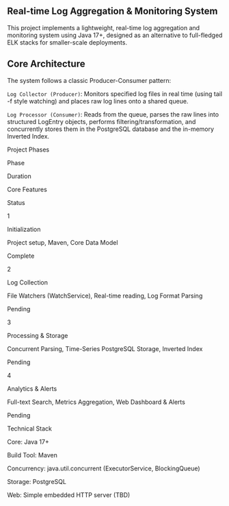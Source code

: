 ## Real-time Log Aggregation & Monitoring System

This project implements a lightweight, real-time log aggregation and monitoring system using Java 17+, designed as an alternative to full-fledged ELK stacks for smaller-scale deployments.

## Core Architecture

The system follows a classic Producer-Consumer pattern:

`Log Collector (Producer)`: Monitors specified log files in real time (using tail -f style watching) and places raw log lines onto a shared queue.

`Log Processor (Consumer)`: Reads from the queue, parses the raw lines into structured LogEntry objects, performs filtering/transformation, and concurrently stores them in the PostgreSQL database and the in-memory Inverted Index.

Project Phases

Phase

Duration

Core Features

Status

1

Initialization

Project setup, Maven, Core Data Model

Complete

2

Log Collection

File Watchers (WatchService), Real-time reading, Log Format Parsing

Pending

3

Processing & Storage

Concurrent Parsing, Time-Series PostgreSQL Storage, Inverted Index

Pending

4

Analytics & Alerts

Full-text Search, Metrics Aggregation, Web Dashboard & Alerts

Pending

Technical Stack

Core: Java 17+

Build Tool: Maven

Concurrency: java.util.concurrent (ExecutorService, BlockingQueue)

Storage: PostgreSQL

Web: Simple embedded HTTP server (TBD)
